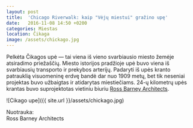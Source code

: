 ```yaml
---
layout: post
title:  'Chicago Riverwalk: kaip "Vėjų miestui" gražino upę'
date:   2016-11-08 14:50 +0200
categories: Miestas
location: Čikaga
image: /assets/chickago.jpg
---
```


<p>Pelkėta Čikagos upė — tai viena iš vieno svarbiausio miesto žemėje atsiradimo priežaščių. Miesto istorijos pradžioje upė buvo viena iš svarbiausių transporto ir prekybos arterijų. Padaryti iš upės kranto patrauklią visuomeninę erdvę bandė dar nuo 1909 metų, bet tik neseniai projektas buvo užbaigtas ir atidarytas miestiečiams. 24-ų kilometrų upės krantas buvo suprojektotas vietiniu biuriu <a href="http://www.r-barc.com" target="_blank">Ross Barney Architects</a>.</p>

![Cikago upe]({{ site.url }}/assets/chickago.jpg)

<div class="lighter smaller" style="margin:12px 0;">Nuotrauka: <br />
Ross Barney Architects
</div>
